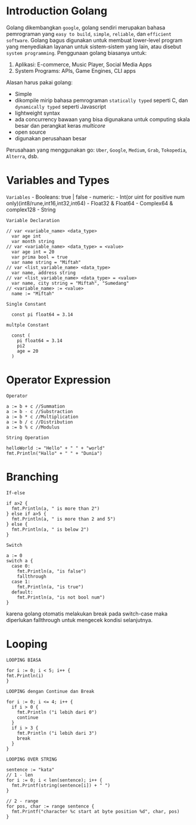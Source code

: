 # Introduction Golang
  Golang dikembangkan `google`, golang sendiri merupakan bahasa pemrograman yang `easy to build`, `simple`, `reliable`, dan `efficient software`.
  Golang bagus digunakan untuk membuat lower-level program yang menyediakan layanan untuk sistem-sistem yang lain, atau disebut `system programming`.
  Penggunaan golang biasanya untuk:
  1. Aplikasi: E-commerce, Music Player, Social Media Apps
  2. System Programs: APIs, Game Engines, CLI apps

  Alasan harus pakai golang:
  - Simple
  - dikompile mirip bahasa pemrograman `statically typed` seperti C, dan `dynamically typed` seperti Javascript
  - lightweight syntax
  - ada concurrency bawaan yang bisa digunakana untuk computing skala besar dan perangkat keras <i>multicore</i>
  - open source
  - digunakan perusahaan besar

  Perusahaan yang menggunakan go: `Uber`, `Google`, `Medium`, `Grab`, `Tokopedia`, `Alterra`, dsb.

# Variables and Types

  `Variables`
    - Booleans: true | false
    - numeric:
      - Int(or uint for positive num only)(int8/rune,int16,int32,int64)
      - Float32 & Float64
      - Complex64 & complex128
    - String
  
  `Variable Declaration`
    
    // var <variable_name> <data_type>
      var age int
      var month string
    // var <variable_name> <data_type> = <value>
      var age int = 20
      var prima bool = true
      var name string = "Miftah"
    // var <list_variable_name> <data_type>
      var name, address string
    // var <list_variable_name> <data_type> = <value>
      var name, city string = "Miftah", "Sumedang"
    // <variable_name> := <value>
      name := "Miftah"

  `Single Constant`
  
      const pi float64 = 3.14

  `multple Constant`
   
      const (
        pi float64 = 3.14
        pi2
        age = 20
      )

# Operator Expression
  
  `Operator`

    a := b + c //Summation
    a := b - c //Substraction
    a := b * c //Multiplication
    a := b / c //Distribution
    a := b % c //Modulus
  
  `String Operation`
    
    helloWorld := "Hello" + " " + "world"
    fmt.Println("Hallo" + " " + "Dunia")

# Branching

  `If-else`
  
    if a>2 {
      fmt.Println(a, " is more than 2")
    } else if a>5 {
      fmt.Println(a, " is more than 2 and 5")
    } else {
      fmt.Println(a, " is below 2")
    }

  `Switch`
    
    a := 0
    switch a {
      case 0:
        fmt.Println(a, "is false")
        fallthrough
      case 1:
        fmt.Println(a, "is true")
      default:
        fmt.Println(a, "is not bool num")
    }
  
  karena golang otomatis melakukan break pada switch-case maka diperlukan fallthrough untuk mengecek kondisi selanjutnya.
  
# Looping

  `LOOPING BIASA`

    for i := 0; i < 5; i++ {
    fmt.Println(i)
    }

  `LOOPING dengan Continue dan Break`

    for i := 0; i <= 4; i++ {
      if i > 0 {
        fmt.Println ("i lebih dari 0")
        continue
      }
      if i > 3 {
        fmt.Println ("i lebih dari 3")
        break
      }
    }

  `LOOPING OVER STRING`

    sentence := "kata"
    // 1 - len
    for i := 0; i < len(sentence); i++ {
      fmt.Printf(string(sentence[i]) + " ")
    }  
    
    // 2 - range
    for pos, char := range sentence {
      fmt.Printf("character %c start at byte position %d", char, pos)
    }
